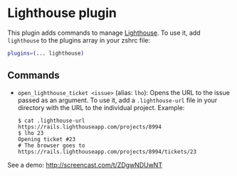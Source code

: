 # Lighthouse plugin
This plugin adds commands to manage [Lighthouse](https://lighthouseapp.com/).
To use it, add `lighthouse` to the plugins array in your zshrc file:
```zsh
plugins=(... lighthouse)
```
## Commands
* `open_lighthouse_ticket <issue>` (alias: `lho`):
  Opens the URL to the issue passed as an argument. To use it, add a `.lighthouse-url`
  file in your directory with the URL to the individual project.
  Example:
  ```console
  $ cat .lighthouse-url
  https://rails.lighthouseapp.com/projects/8994
  $ lho 23
  Opening ticket #23
  # The browser goes to https://rails.lighthouseapp.com/projects/8994/tickets/23
  ```
See a demo: <http://screencast.com/t/ZDgwNDUwNT>
